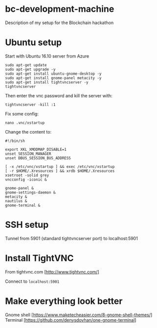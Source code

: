 # bc-development-machine
Description of my setup for the Blockchain hackathon

# Ubuntu setup
Start with Ubuntu 16.10 server from Azure

```
sudo apt-get update
sudo apt-get upgrade -y
sudo apt-get install ubuntu-gnome-desktop -y
sudo apt-get install gnome-panel metacity -y
sudo apt-get install tightvncserver -y
tightvncserver
```
Then enter the vnc password and kill the server with:
```
tightvncserver -kill :1
```

Fix some config:
```
nano .vnc/xstartup
```

Change the content to:
```
#!/bin/sh

export XKL_XMODMAP_DISABLE=1
unset SESSION_MANAGER
unset DBUS_SESSION_BUS_ADDRESS

[ -x /etc/vnc/xstartup ] && exec /etc/vnc/xstartup
[ -r $HOME/.Xresources ] && xrdb $HOME/.Xresources
xsetroot -solid grey
vncconfig -iconic &

gnome-panel &
gnome-settings-daemon &
metacity &
nautilus &
gnome-terminal &
```


# SSH setup
Tunnel from 5901 (standard tightvncserver port) to localhost:5901

# Install TightVNC
From tightvnc.com [http://www.tightvnc.com/]

Connect to ```localhost:5901```

# Make everything look better
Gnome shell [https://www.maketecheasier.com/8-gnome-shell-themes/]
Terminal [https://github.com/denysdovhan/one-gnome-terminal]
